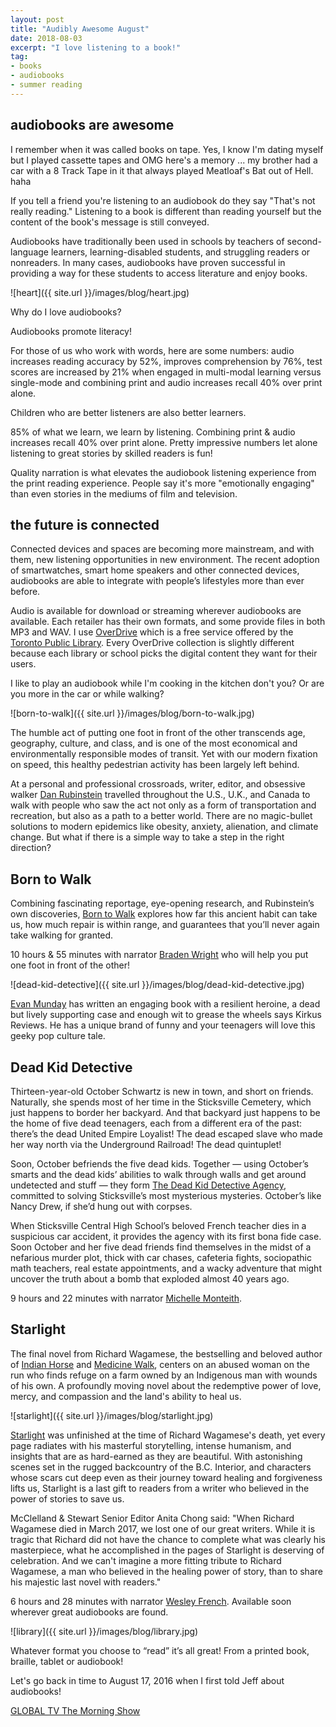 ```yaml
---
layout: post
title: "Audibly Awesome August"
date: 2018-08-03    
excerpt: "I love listening to a book!"
tag:
- books
- audiobooks
- summer reading
---
```


## audiobooks are awesome

I remember when it was called books on tape. Yes, I know I'm dating myself but I played cassette tapes and OMG here's a memory ... my brother had a car with a 8 Track Tape in it that always played Meatloaf's Bat out of Hell. haha

If you tell a friend you're listening to an audiobook do they say "That's not really reading." Listening to a book is different than reading yourself but the content of the book's message is still conveyed.

Audiobooks have traditionally been used in schools by teachers of second-language learners, learning-disabled students, and struggling readers or nonreaders. In many cases, audiobooks have proven successful in providing a way for these students to access literature and enjoy books.

![heart]({{ site.url }}/images/blog/heart.jpg)

Why do I love audiobooks?

Audiobooks promote literacy!

For those of us who work with words, here are some numbers: audio increases reading accuracy by 52%, improves comprehension by 76%, test scores are increased by 21% when engaged in multi-modal learning versus single-mode and combining print and audio increases recall 40% over print alone.

Children who are better listeners are also better learners.

85% of what we learn, we learn by listening. Combining print & audio increases recall 40% over print alone. Pretty impressive numbers let alone listening to great stories by skilled readers is fun!

Quality narration is what elevates the audiobook listening experience from the print reading experience. People say it's more "emotionally engaging" than even stories in the mediums of film and television.

## the future is connected

Connected devices and spaces are becoming more mainstream, and with them, new listening opportunities in new environment. The recent adoption of smartwatches, smart home speakers and other connected devices, audiobooks are able to integrate with people’s lifestyles more than ever before.

Audio is available for download or streaming wherever audiobooks are available. Each retailer has their own formats, and some provide files in both MP3 and WAV. I use  [OverDrive](https://help.overdrive.com/customer/portal/articles/1529341-what-is-overdrive-) which is a free service offered by the [Toronto Public Library](https://www.torontopubliclibrary.ca/). Every OverDrive collection is slightly different because each library or school picks the digital content they want for their users.

I like to play an audiobook while I'm cooking in the kitchen don't you? Or are you more in the car or while walking?

![born-to-walk]({{ site.url }}/images/blog/born-to-walk.jpg)

The humble act of putting one foot in front of the other transcends age, geography, culture, and class, and is one of the most economical and environmentally responsible
modes of transit. Yet with our modern fixation on speed, this healthy pedestrian activity has been largely left behind.

At a personal and professional crossroads, writer, editor, and obsessive walker [Dan Rubinstein](https://borntowalk.org/about/) travelled throughout the U.S., U.K., and Canada to walk with people who saw the act not only as a form of transportation and recreation, but also as a path to a better world. There are no magic-bullet solutions to modern epidemics like obesity, anxiety, alienation, and climate change. But what if there is a simple way to take a step in the right direction?

## Born to Walk

Combining fascinating reportage, eye-opening research, and Rubinstein’s own discoveries, [Born to Walk](https://ecwpress.com/products/born-to-walk) explores how far this ancient habit can take us, how much repair is within range, and guarantees that you’ll never again take walking for granted.

<i class="fa fa-microphone" aria-hidden="true"></i> 10 hours & 55 minutes with narrator  [Braden Wright](http://www.bradenwright.com/) who will help you put one foot in front of the other!

![dead-kid-detective]({{ site.url }}/images/blog/dead-kid-detective.jpg)

[Evan Munday](http://idontlikemundays.com/) has written an engaging book with a resilient heroine, a dead but lively supporting case and enough wit to grease the wheels says Kirkus Reviews.  He has a unique brand of funny and your teenagers will love this geeky pop culture tale.

## Dead Kid Detective

Thirteen-year-old October Schwartz is new in town, and short on friends. Naturally, she spends most of her time in the Sticksville Cemetery, which just happens to border her
backyard. And that backyard just happens to be the home of five dead teenagers, each from a different era of the past: there’s the dead United Empire Loyalist! The dead escaped slave who made her way north via the Underground Railroad! The dead quintuplet!

Soon, October befriends the five dead kids. Together — using October’s smarts and the dead kids’ abilities to walk through walls and get around undetected and stuff — they
form [The Dead Kid Detective Agency](https://ecwpress.com/products/dead-kid-detective-agency), committed to solving Sticksville’s most mysterious mysteries. October’s like Nancy Drew, if she’d hung out with corpses.

When Sticksville Central High School’s beloved French teacher dies in a suspicious car accident, it provides the agency with its first bona fide case. Soon October and her
five dead friends find themselves in the midst of a nefarious murder plot, thick with car chases, cafeteria fights, sociopathic math teachers, real estate appointments, and a wacky adventure that might uncover the truth about a bomb that exploded almost 40 years ago.

<i class="fa fa-microphone" aria-hidden="true"></i> 9 hours and 22 minutes with narrator  [Michelle Monteith](https://www.imdb.com/name/nm1474308/).

## Starlight

The final novel from Richard Wagamese, the bestselling and beloved author of [Indian Horse](https://www.chapters.indigo.ca/en-ca/books/indian-horse/9781553654025-item.html?ikwid=indian+horse&ikwsec=Home&ikwidx=0) and [Medicine Walk](https://www.chapters.indigo.ca/en-ca/books/medicine-walk/9780771089213-item.html?ikwid=medicine+walk&ikwsec=Home&ikwidx=0), centers on an abused woman on the run who finds refuge on a farm owned by an Indigenous man with wounds of his own. A profoundly moving novel about the redemptive power of love, mercy, and compassion and the land's ability to heal us.

![starlight]({{ site.url }}/images/blog/starlight.jpg)

[Starlight](https://www.chapters.indigo.ca/en-ca/books/starlight/9780771070846-item.html?ikwid=starlight&ikwsec=Home&ikwidx=0) was unfinished at the time of Richard Wagamese's death, yet every page radiates with his masterful storytelling, intense humanism, and insights that are as hard-earned as they are beautiful. With astonishing scenes set in the rugged backcountry of the B.C. Interior, and characters whose scars cut deep even as their journey toward healing and forgiveness lifts us, Starlight is a last gift to readers from a writer who believed in the power of stories to save us.

McClelland & Stewart Senior Editor Anita Chong said: "When Richard Wagamese died in March 2017, we lost one of our great writers. While it is tragic that Richard did not have the chance to complete what was clearly his masterpiece, what he accomplished in the pages of Starlight is deserving of celebration. And we can't imagine a more fitting tribute to Richard Wagamese, a man who believed in the healing power of story, than to share his majestic last novel with readers."

<i class="fa fa-microphone" aria-hidden="true"></i> 6 hours and 28 minutes with narrator [Wesley French](https://soulpepper.ca/performances/vimy/1998/wesley-french/3987). Available soon wherever great audiobooks are found.

![library]({{ site.url }}/images/blog/library.jpg)

Whatever format you choose to “read” it’s all great! From a printed book, braille, tablet or audiobook!  

Let's go back in time to August 17, 2016 when I first told Jeff about audiobooks!

<i class="fa fa-television" aria-hidden="true"></i> [GLOBAL TV The Morning Show](https://globalnews.ca/video/2887566/janet-joy-wilsons-august-book-picks)
